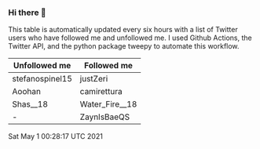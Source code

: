 ### Hi there 👋

This table is automatically updated every six hours with a list of Twitter users who have followed me and unfollowed me. I used Github Actions, the Twitter API, and the python package tweepy to automate this workflow.

| Unfollowed me |  Followed me |
| --- | --- |
|stefanospinel15|justZeri|
|Aoohan|camirettura|
|Shas__18|Water_Fire__18|
|-|ZaynIsBaeQS|
Sat May  1 00:28:17 UTC 2021
